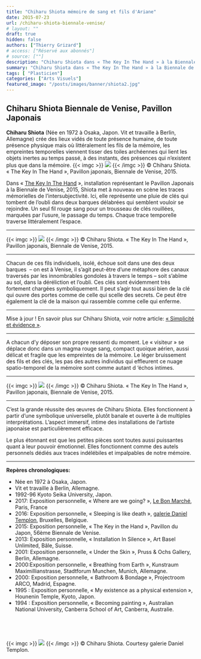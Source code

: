 ```yaml
---
title: "Chiharu Shiota mémoire de sang et fils d'Ariane"
date: 2015-07-23
url: /chiharu-shiota-biennale-venise/
# layout: ""
draft: true
hidden: false
authors: ["Thierry Grizard"]
# access: ["Réservé aux abonnés"]
# source: [""]
description: "Chiharu Shiota dans « The Key In The Hand » à la Biennale de Venise met encore en scène les traces mémorielles de l’intersubjectivité, Pavillon japonais"
summary: "Chiharu Shiota dans « The Key In The Hand » à la Biennale de Venise met encore en scène les traces mémorielles de l’intersubjectivité, Pavillon japonais"
tags: [ "Plasticien"]
categories: ["Arts Visuels"]
featured_image: "/posts/images/banner/shiota2.jpg"
---
```

## Chiharu Shiota Biennale de Venise, Pavillon Japonais

**Chiharu Shiota** (Née en 1972 à Osaka, Japon. Vit et travaille à Berlin, Allemagne) crée des lieux vidés de toute présence humaine, de toute présence physique mais où littéralement les fils de la mémoire, les empreintes temporelles viennent tisser des toiles archéennes qui lient les objets inertes au temps passé, à des instants, des présences qui n’existent plus que dans la mémoire.
{{< imgc >}}
![](/posts/images/shiota/chiharu-shiota-state-of-being-biennale-venise-venice-pavillon-japonais-venice-biennal1.jpg) 
{{< /imgc >}}
© Chiharu Shiota. « The Key In The Hand », Pavillon japonais, Biennale de Venise, 2015.

Dans « [The Key In The Hand](http://2015.veneziabiennale-japanpavilion.jp/en/?ref=artefields.net) », installation représentant le Pavillon Japonais à la Biennale de Venise, 2015, Shiota met à nouveau en scène les traces mémorielles de l’intersubjectivité. Ici, elle représente une pluie de clés qui tombent de l’oubli dans deux barques délabrées qui semblent vouloir se rejoindre. Un seul fil rouge sang pour un trousseau de clés rouillées, marquées par l’usure, le passage du temps. Chaque trace temporelle traverse littéralement l’espace.

---
{{< imgc >}}
![](/posts/images/shiota/chiharu-shiota-biennale-vencice-2015-a-key-in-the-and.503.jpg)
{{< /imgc >}}
© Chiharu Shiota. « The Key In The Hand », Pavillon japonais, Biennale de Venise, 2015.

---

Chacun de ces fils individuels, isolé, échoue soit dans une des deux barques  – on est à Venise, il s’agit peut-être d’une métaphore des canaux traversés par les innombrables gondoles à travers le temps – soit s’abîme au sol, dans la déréliction et l’oubli. Ces clés sont évidemment très fortement chargées symboliquement. Il peut s’agir tout aussi bien de la clé qui ouvre des portes comme de celle qui scelle des secrets. Ce peut être également la clé de la maison qui rassemble comme celle qui enferme.

---

Mise à jour ! En savoir plus sur Chiharu Shiota, voir notre article: [« Simplicité et évidence »](/chiharu-shiota-simplicite-et-evidence/).

---

A chacun d’y déposer son propre ressenti du moment. Le « visiteur » se déplace donc dans un magma rouge sang, compact quoique aérien, aussi délicat et fragile que les empreintes de la mémoire. Le léger bruissement des fils et des clés, les pas des autres individus qui effleurent ce nuage spatio-temporel de la mémoire sont comme autant d ‘échos intimes.

---
{{< imgc >}}
![](/posts/images/shiota/chiharu-shiota-biennale-vencice-2015-a-key-in-the-and.504.jpg)
{{< /imgc >}}
© Chiharu Shiota. « The Key In The Hand », Pavillon japonais, Biennale de Venise, 2015.

---

C’est la grande réussite des œuvres de Chiharu Shiota. Elles fonctionnent à partir d’une symbolique universelle, plutôt banale et ouverte à de multiples interprétations. L’aspect immersif, intime des installations de l’artiste japonaise est particulièrement efficace.

Le plus étonnant est que les petites pièces sont toutes aussi puissantes quant à leur pouvoir émotionnel. Elles fonctionnent comme des autels personnels dédiés aux traces indélébiles et impalpables de notre mémoire.

---

**Repères chronologiques:**

* Née en 1972 à Osaka, Japon.
* Vit et travaille à Berlin, Allemagne.
* 1992-96 Kyoto Seika University, Japon.
* 2017: Exposition personnelle, « Where are we going? », [Le Bon Marché](http://www.lebonmarche.com/produit/238984_where-are-we-going.html?ref=artefields.net), Paris, France
* 2016: Exposition personnelle, « Sleeping is like death », [galerie Daniel Templon](http://danieltemplon.com/new/artist.php?la=en&amp;artist_id=280&amp;ref=artefields.net), Bruxelles, Belgique.
* 2015: Exposition personnelle, « The Key in the Hand », Pavillon du Japon, 56ème Biennale de Venise.
* 2013: Exposition personnelle, « Installation In Silence », Art Basel Unlimited, Bâle, Suisse.
* 2001: Exposition personnelle, « Under the Skin », Pruss & Ochs Gallery, Berlin, Allemagne.
* 2000:Exposition personnelle, « Breathing from Earth », Kunstraum Maximillianstrasse, Stadtforum Munchen, Munich, Allemagne.
* 2000: Exposition personnelle, « Bathroom & Bondage », Projectroom ARCO, Madrid, Espagne.
* 1995 : Exposition personnelle, « My existence as a physical extension », Hounenin Temple, Kyoto, Japon.
* 1994 : Exposition personnelle, « Becoming painting », Australian National University, Canberra School of Art, Canberra, Australie.

⠀
---
{{< imgc >}}
![](/posts/images/shiota/SHIO0021_opt.jpg)
{{< /imgc >}}
© Chiharu Shiota. Courtesy galerie Daniel Templon.